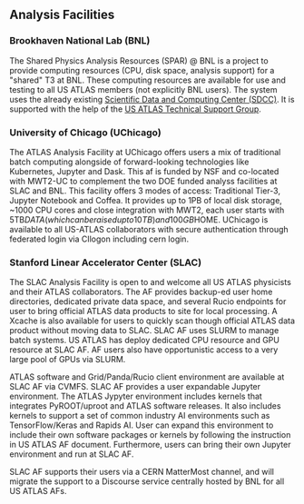## Analysis Facilities

### Brookhaven National Lab (BNL)

The Shared Physics Analysis Resources (SPAR) @ BNL is a project to provide computing resources (CPU, disk space, analysis support) for a "shared" T3 at BNL. These computing resources are available for use and testing to all US ATLAS members (not explicitly BNL users). The system uses the already existing [Scientific Data and Computing Center (SDCC)](https://www.sdcc.bnl.gov/information/about-sdcc). It is supported with the help of the [US ATLAS Technical Support Group](https://po.usatlas.bnl.gov/programoffice/ps.php).
 

### University of Chicago (UChicago)

The ATLAS Analysis Facility at UChicago offers users a mix of traditional batch computing alongside of forward-looking technologies like Kubernetes, Jupyter and Dask. This af is funded by NSF and co-located with MWT2-UC to complement the two DOE funded analyss facilities at SLAC and BNL. 
This facility offers 3 modes of access: Traditional Tier-3, Jupyter Notebook and Coffea. It provides up to 1PB of local disk storage, ~1000 CPU cores and close integration with MWT2, each user starts with 5TB$DATA (which can be raised up to 10TB) and 100GB$HOME.
UChicago is available to all US-ATLAS collaborators with secure authentication through federated login via CIlogon including cern login.


### Stanford Linear Accelerator Center (SLAC)

The SLAC Analysis Facility is open to and welcome all US ATLAS physicists and their ATLAS collaborators. The AF provides backup-ed user home directories, dedicated private data space, and several Rucio endpoints for user to bring official ATLAS data products to site for local processing. A Xcache is also available for users to quickly scan though official ATLAS data product without moving data to SLAC. SLAC AF uses SLURM to manage batch systems. US ATLAS has deploy dedicated CPU resource and GPU resource at SLAC AF. AF users also have opportunistic access to a very large pool of GPUs via SLURM.

ATLAS software and Grid/Panda/Rucio client environment are available at SLAC AF via CVMFS. SLAC AF provides a user expandable Jupyter environment. The ATLAS Jypyter environment includes kernels that integrates PyROOT/uproot and ATLAS software releases. It also includes kernels to support a set of common industry AI environments such as TensorFlow/Keras and Rapids AI. User can expand this environment to include their own software packages or kernels by following the instruction in US ATLAS AF document. Furthermore, users can bring their own Jupyter environment and run at SLAC AF. 

SLAC AF supports their users via a CERN MatterMost channel, and will migrate the support to a Discourse service centrally hosted by BNL for all US ATLAS AFs.
